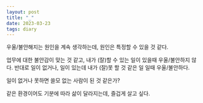 ```yaml
---
layout: post
title: "_"
date: 2023-03-23
tags: diary
---
```


우울/불안해지는 원인을 계속 생각하는데, 원인은 특정할 수 있을 것 같다.

업무에 대한 불안감이 맞는 것 같고, 내가 (잘)할 수 있는 일이 있을때 우울/불안하지 않다.
반대로 일이 없거나, 일이 있는데 내가 (잘)못 할 것 같은 일 일때 우울/불안하다.

일이 없거나 못하면 쓸모 없는 사람이 된 것 같은가?

같은 환경이어도 기분에 따라 삶이 달라지는데, 즐겁게 살고 싶다.